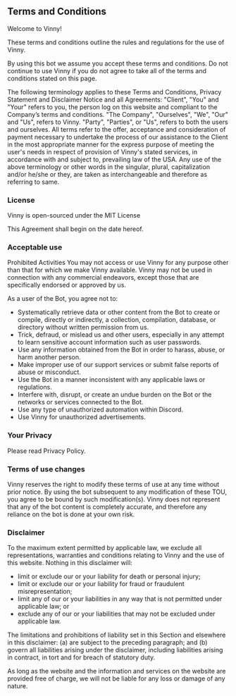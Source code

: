<h2><strong>Terms and Conditions</strong></h2>

<p>Welcome to Vinny!</p>

<p>These terms and conditions outline the rules and regulations for the use of Vinny.</p>

<p>By using this bot we assume you accept these terms and conditions. Do not continue to use Vinny if you do not agree to take all of the terms and conditions stated on this page.</p>

<p>The following terminology applies to these Terms and Conditions, Privacy Statement and Disclaimer Notice and all Agreements: "Client", "You" and "Your" refers to you, the person log on this website and compliant to the Company’s terms and conditions. "The Company", "Ourselves", "We", "Our" and "Us", refers to Vinny. "Party", "Parties", or "Us", refers to both the users and ourselves. All terms refer to the offer, acceptance and consideration of payment necessary to undertake the process of our assistance to the Client in the most appropriate manner for the express purpose of meeting the user's needs in respect of provision of Vinny's stated services, in accordance with and subject to, prevailing law of the USA. Any use of the above terminology or other words in the singular, plural, capitalization and/or he/she or they, are taken as interchangeable and therefore as referring to same.
<h3><strong>License</strong></h3>

<p>Vinny is open-sourced under the MIT License</p>

<p>This Agreement shall begin on the date hereof.</p>

### Acceptable use

Prohibited Activities
You may not access or use Vinny for any purpose other than that for which we make Vinny available. Vinny may not be used in connection with any commercial endeavors, except those that are specifically endorsed or approved by us.

As a user of the Bot, you agree not to:

- Systematically retrieve data or other content from the Bot to create or compile, directly or indirectly, a collection, compilation, database, or directory without written permission from us.
- Trick, defraud, or mislead us and other users, especially in any attempt to learn sensitive account information such as user passwords.
- Use any information obtained from the Bot in order to harass, abuse, or harm another person.
- Make improper use of our support services or submit false reports of abuse or misconduct.
- Use the Bot in a manner inconsistent with any applicable laws or regulations.
- Interfere with, disrupt, or create an undue burden on the Bot or the networks or services connected to the Bot.
- Use any type of unauthorized automation within Discord.
- Use Vinny for unauthorized advertisements.


<h3><strong>Your Privacy</strong></h3>

<p>Please read Privacy Policy.</p>

<h3><strong>Terms of use changes</strong></h3>
Vinny reserves the right to modify these terms of use at any time without prior notice. By using the bot subsequent to any modification of these TOU, you agree to be bound by such modification(s). Vinny does not represent that any of the bot content is completely accurate, and therefore any reliance on the bot is done at your own risk.

<h3><strong>Disclaimer</strong></h3>

<p>To the maximum extent permitted by applicable law, we exclude all representations, warranties and conditions relating to Vinny and the use of this website. Nothing in this disclaimer will:</p>

<ul>
    <li>limit or exclude our or your liability for death or personal injury;</li>
    <li>limit or exclude our or your liability for fraud or fraudulent misrepresentation;</li>
    <li>limit any of our or your liabilities in any way that is not permitted under applicable law; or</li>
    <li>exclude any of our or your liabilities that may not be excluded under applicable law.</li>
</ul>

<p>The limitations and prohibitions of liability set in this Section and elsewhere in this disclaimer: (a) are subject to the preceding paragraph; and (b) govern all liabilities arising under the disclaimer, including liabilities arising in contract, in tort and for breach of statutory duty.</p>

<p>As long as the website and the information and services on the website are provided free of charge, we will not be liable for any loss or damage of any nature.</p>
